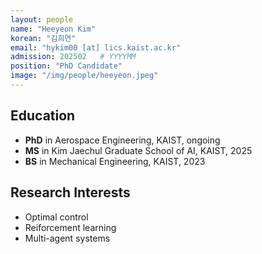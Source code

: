 ```yaml
---
layout: people
name: "Heeyeon Kim"
korean: "김희연"
email: "hykim00 [at] lics.kaist.ac.kr"
admission: 202502   # YYYYMM
position: "PhD Candidate"
image: "/img/people/heeyeon.jpeg"
---
```


## Education

- **PhD** in Aerospace Engineering, KAIST, ongoing
- **MS** in Kim Jaechul Graduate School of AI, KAIST, 2025
- **BS** in Mechanical Engineering, KAIST, 2023

## Research Interests

- Optimal control
- Reiforcement learning
- Multi-agent systems
